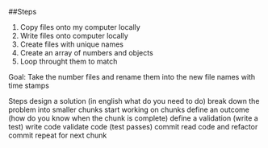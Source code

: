 ##Steps 

1. Copy files onto my computer locally
2. Write files onto computer locally
3. Create files with unique names
4. Create an array of numbers and objects
5. Loop throught them to match

Goal: Take the number files and rename them into the new file names with time stamps

Steps
design a solution (in english what do you need to do)
break down the problem into smaller chunks
start working on chunks
define an outcome (how do you know when the chunk is complete)
define a validation (write a test)
write code
validate code (test passes)
commit
read code and refactor
commit
repeat for next chunk